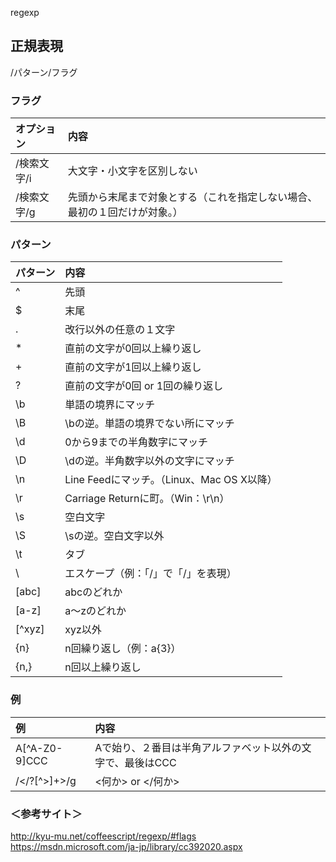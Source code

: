 regexp

## 正規表現
/パターン/フラグ

### フラグ

|   オプション  |    内容                                                                        |
|:--------------|:-------------------------------------------------------------------------------|
|  /検索文字/i  |  大文字・小文字を区別しない                                                    |
|  /検索文字/g  |  先頭から末尾まで対象とする（これを指定しない場合、最初の１回だけが対象。）    |

### パターン

| パターン |    内容                                        |
|:---------|:-----------------------------------------------|
|  ^       |  先頭                                          |
|  $       |  末尾                                          |
|  .       |  改行以外の任意の１文字                        |
|  *       |  直前の文字が0回以上繰り返し                   |
|  +       |  直前の文字が1回以上繰り返し                   |
|  ?       |  直前の文字が0回 or 1回の繰り返し              |
|  \b      |  単語の境界にマッチ                            |
|  \B      |  \bの逆。単語の境界でない所にマッチ            |
|  \d      |  0から9までの半角数字にマッチ                  |
|  \D      |  \dの逆。半角数字以外の文字にマッチ            |
|  \n      |  Line Feedにマッチ。（Linux、Mac OS X以降）    |
|  \r      |  Carriage Returnに町。（Win：\r\n）            |
|  \s      |  空白文字                                      |
|  \S      |  \sの逆。空白文字以外                          |
|  \t      |  タブ                                          |
|  \       |  エスケープ（例：「\/」で「/」を表現）         |
|  [abc]   |  abcのどれか                                   |
|  [a-z]   |  a～zのどれか                                  |
|  [^xyz]  |  xyz以外                                       |
|  {n}     |  n回繰り返し（例：a{3}）                       |
|  {n,}    |  n回以上繰り返し                               |

### 例

|  例             |  内容                                                        |
|:----------------|:-------------------------------------------------------------|
|  A[^A-Z0-9]CCC  |  Aで始り、２番目は半角アルファベット以外の文字で、最後はCCC  |
|  /<\/?[^>]+>/g  |  <何か>  or  </何か>                                         |

### ＜参考サイト＞
http://kyu-mu.net/coffeescript/regexp/#flags    
https://msdn.microsoft.com/ja-jp/library/cc392020.aspx    
